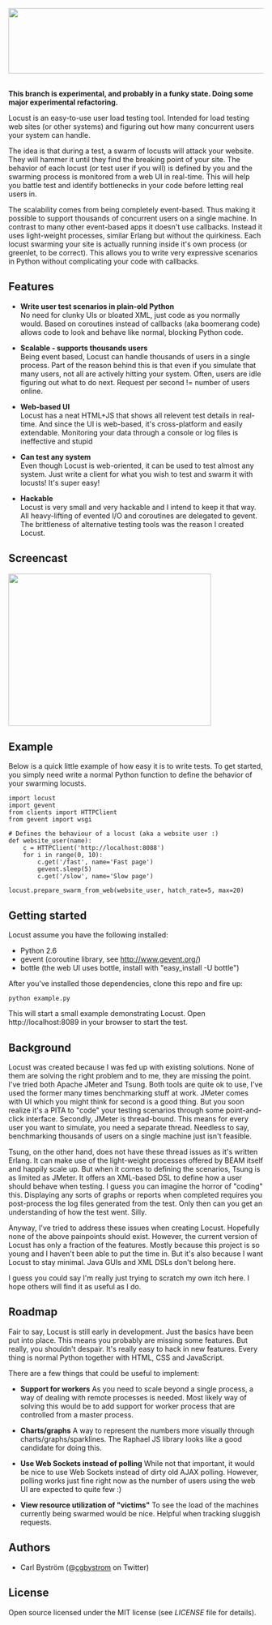 <img src="http://github.com/cgbystrom/locust/raw/master/public/locust_banner.png" width="901" height="129"><br><br>

**This branch is experimental, and probably in a funky state. Doing some major experimental refactoring.**

Locust is an easy-to-use user load testing tool. Intended for load testing web sites (or other systems) and figuring
out how many concurrent users your system can handle.

The idea is that during a test, a swarm of locusts will attack your website. They will hammer it until they find the breaking point of your site. The behavior of each locust (or test user if you will) is defined by you and the swarming process is monitored from a web UI in real-time. This will help you battle test and identify bottlenecks in your code before letting real users in.

The scalability comes from being completely event-based. Thus making it possible to support thousands of concurrent users on a single machine.
In contrast to many other event-based apps it doesn't use callbacks. Instead it uses light-weight processes, similar Erlang but without the quirkiness.
Each locust swarming your site is actually running inside it's own process (or greenlet, to be correct).
This allows you to write very expressive scenarios in Python without complicating your code with callbacks.


## Features
* **Write user test scenarios in plain-old Python**<br>
 No need for clunky UIs or bloated XML, just code as you normally would. Based on coroutines instead of callbacks (aka boomerang code) allows code to look and behave like normal, blocking Python code.

* **Scalable - supports thousands users**<br>
 Being event based, Locust can handle thousands of users in a single process.
 Part of the reason behind this is that even if you simulate that many users, not all are actively hitting your system. Often, users are idle figuring out what to do next. Request per second != number of users online.

* **Web-based UI**<br>
 Locust has a neat HTML+JS that shows all relevent test details in real-time. And since the UI is web-based,
 it's cross-platform and easily extendable. Monitoring your data through a console or log files is ineffective and stupid

* **Can test any system**<br>
 Even though Locust is web-oriented, it can be used to test almost any system. Just write a client for what you wish to test and swarm it with locusts! It's super easy!

* **Hackable**<br>
 Locust is very small and very hackable and I intend to keep it that way. All heavy-lifting of evented I/O and coroutines are delegated to gevent. The brittleness of alternative testing tools was the reason I created Locust.

## Screencast

<a href="http://www.screencast.com/t/YTYxNWM5N"><img src="http://github.com/cgbystrom/locust/raw/master/public/screencast_thumbnail.png" width="400" height="300"></a>

## Example
Below is a quick little example of how easy it is to write tests.
To get started, you simply need write a normal Python function to define the behavior of your swarming locusts.

    import locust
    import gevent
    from clients import HTTPClient
    from gevent import wsgi

    # Defines the behaviour of a locust (aka a website user :)
    def website_user(name):
        c = HTTPClient('http://localhost:8088')
        for i in range(0, 10):
            c.get('/fast', name='Fast page')
            gevent.sleep(5)
            c.get('/slow', name='Slow page')

    locust.prepare_swarm_from_web(website_user, hatch_rate=5, max=20)


## Getting started
Locust assume you have the following installed:

* Python 2.6
* gevent (coroutine library, see http://www.gevent.org/)
* bottle (the web UI uses bottle, install with "easy_install -U bottle")

After you've installed those dependencies, clone this repo and fire up:

    python example.py

This will start a small example demonstrating Locust. Open http://localhost:8089 in your browser to start the test.

## Background
Locust was created because I was fed up with existing solutions. None of them are solving the right problem and to me, they are missing the point.
I've tried both Apache JMeter and Tsung. Both tools are quite ok to use, I've used the former many times benchmarking stuff at work. JMeter comes with UI which you might think for second is a good thing. But you soon realize it's a PITA to "code" your testing scenarios through some point-and-click interface. Secondly, JMeter is thread-bound. This means for every user you want to simulate, you need a separate thread. Needless to say, benchmarking thousands of users on a single machine just isn't feasible.

Tsung, on the other hand, does not have these thread issues as it's written Erlang. It can make use of the light-weight processes offered by BEAM itself and happily scale up. But when it comes to defining the scenarios, Tsung is as limited as JMeter. It offers an XML-based DSL to define how a user should behave when testing. I guess you can imagine the horror of "coding" this. Displaying any sorts of graphs or reports when completed requires you post-process the log files generated from the test. Only then can you get an understanding of how the test went. Silly.

Anyway, I've tried to address these issues when creating Locust. Hopefully none of the above painpoints should exist.
However, the current version of Locust has only a fraction of the features. Mostly because this project is so young and I haven't been able to put the time in. But it's also because I want Locust to stay minimal. Java GUIs and XML DSLs don't belong here.

I guess you could say I'm really just trying to scratch my own itch here. I hope others will find it as useful as I do.

## Roadmap
Fair to say, Locust is still early in development. Just the basics have been put into place.
This means you probably are missing some features. But really, you shouldn't despair.
It's really easy to hack in new features. Every thing is normal Python together with HTML, CSS and JavaScript.

There are a few things that could be useful to implement:

* **Support for workers**
As you need to scale beyond a single process, a way of dealing with remote processes is needed.
Most likely way of solving this would be to add support for worker process that are controlled from a master process.

* **Charts/graphs**
A way to represent the numbers more visually through charts/graphs/sparklines. The Raphael JS library looks like a good candidate for doing this.

* **Use Web Sockets instead of polling**
While not that important, it would be nice to use Web Sockets instead of dirty old AJAX polling.
However, polling works just fine right now as the number of users using the web UI are expected to quite few :)

* **View resource utilization of "victims"**
To see the load of the machines currently being swarmed would be nice. Helpful when tracking sluggish requests.


## Authors

- Carl Bystr&ouml;m (@<a href="http://twitter.com/cgbystrom">cgbystrom</a> on Twitter)

## License

Open source licensed under the MIT license (see _LICENSE_ file for details).


